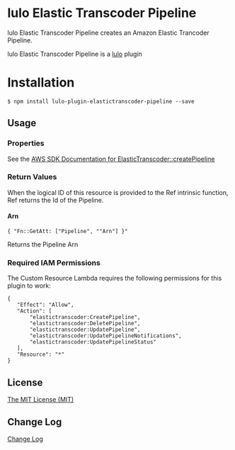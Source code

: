 # lulo Elastic Transcoder Pipeline

lulo Elastic Transcoder Pipeline creates an Amazon Elastic Trancoder Pipeline.

lulo Elastic Transcoder Pipeline is a [lulo](https://github.com/carlnordenfelt/lulo) plugin

# Installation
```
$ npm install lulo-plugin-elastictranscoder-pipeline --save
```

## Usage
### Properties
See the [AWS SDK Documentation for ElasticTranscoder::createPipeline](http://docs.aws.amazon.com/AWSJavaScriptSDK/latest/AWS/ElasticTranscoder.html#createPipeline-property)

### Return Values
When the logical ID of this resource is provided to the Ref intrinsic function, Ref returns the Id of the Pipeline.

#### Arn
`{ "Fn::GetAtt: ["Pipeline", ""Arn"] }"`

Returns the Pipeline Arn

### Required IAM Permissions
The Custom Resource Lambda requires the following permissions for this plugin to work:
```
{
   "Effect": "Allow",
   "Action": [
       "elastictranscoder:CreatePipeline",
       "elastictranscoder:DeletePipeline",
       "elastictranscoder:UpdatePipeline",
       "elastictranscoder:UpdatePipelineNotifications",
       "elastictranscoder:UpdatePipelineStatus"
   ],
   "Resource": "*"
}
```

## License
[The MIT License (MIT)](/LICENSE)

## Change Log
[Change Log](/CHANGELOG.md)
